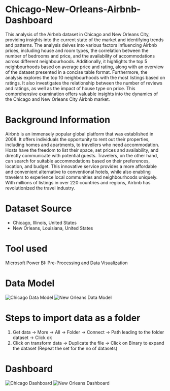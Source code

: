 # Chicago-New-Orleans-Airbnb-Dashboard
This analysis of the Airbnb dataset in Chicago and New Orleans City, providing insights into the current state of the market and identifying trends and patterns. The analysis delves into various factors influencing Airbnb prices, including house and room types, the correlation between the number of bedrooms and price, and the availability of accommodations across different neighbourhoods. Additionally, it highlights the top 5 neighbourhoods based on average price and rating, along with an overview of the dataset presented in a concise table format. Furthermore, the analysis explores the top 10 neighbourhoods with the most listings based on ratings. It also investigates the relationship between the number of reviews and ratings, as well as the impact of house type on price. This comprehensive examination offers valuable insights into the dynamics of the Chicago and New Orleans City Airbnb market.

# Background Information
Airbnb is an immensely popular global platform that was established in 2008. It offers individuals the opportunity to rent out their properties, including homes and apartments, to travellers who need accommodation. Hosts have the freedom to list their space, set prices and availability, and directly communicate with potential guests. Travelers, on the other hand, can search for suitable accommodations based on their preferences, location, and budget. This innovative service provides a more affordable and convenient alternative to conventional hotels, while also enabling travelers to experience local communities and neighbourhoods uniquely. With millions of listings in over 220 countries and regions, Airbnb has revolutionized the travel industry.

# Dataset Source
- Chicago, Illinois, United States
- New Orleans, Louisiana, United States

# Tool used
Microsoft Power BI: Pre-Processing and Data Visualization

# Data Model
![Chicago Data Model](https://github.com/user-attachments/assets/590ee31b-38dd-4ca0-a45f-55862765e332)
![New Orleans Data Model](https://github.com/user-attachments/assets/84d6c5b2-5c13-49ca-a7f6-2b2ce9425e0d)

# Steps to import data as a folder
1. Get data -> More -> All -> Folder -> Connect -> Path leading to the folder dataset -> Click ok
2. Click on transform data -> Duplicate the file -> Click on Binary to expand the dataset (Repeat the set for the no of datasets)

# Dashboard
![Chicago Dashboard](https://github.com/user-attachments/assets/623c7b33-4479-40b6-bbb4-239e9809d275)
![New Orleans Dashboard](https://github.com/user-attachments/assets/1cb18cfb-fd6a-4a7e-a6ca-db71a482eb0f)


